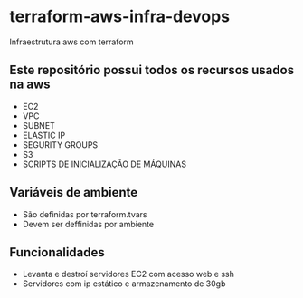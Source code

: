 # terraform-aws-infra-devops
Infraestrutura aws com terraform

## Este repositório possui todos os recursos usados na aws

+ EC2
+ VPC
+ SUBNET
+ ELASTIC IP
+ SEGURITY GROUPS
+ S3
+ SCRIPTS DE INICIALIZAÇÃO DE MÁQUINAS

## Variáveis de ambiente

+ São definidas por terraform.tvars
+ Devem ser deffinidas por ambiente

## Funcionalidades

+ Levanta e destroí servidores EC2 com acesso web e ssh
+ Servidores com ip estático e armazenamento de 30gb
